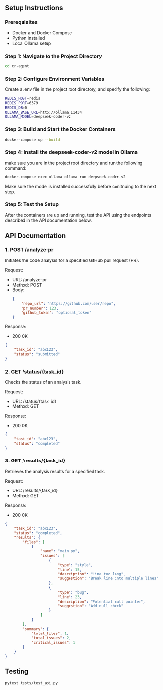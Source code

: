 ## Setup Instructions

### Prerequisites

-   Docker and Docker Compose
-   Python installed
-   Local Ollama setup

### Step 1: Navigate to the Project Directory

```bash
cd cr-agent
```

### Step 2: Configure Environment Variables

Create a .env file in the project root directory, and specify the following:

```bash
REDIS_HOST=redis
REDIS_PORT=6379
REDIS_DB=0
OLLAMA_BASE_URL=http://ollama:11434
OLLAMA_MODEL=deepseek-coder-v2
```

### Step 3: Build and Start the Docker Containers

```bash
docker-compose up --build
```

### Step 4: Install the deepseek-coder-v2 model in Ollama

make sure you are in the project root directory and run the following command:

```bash
docker-compose exec ollama ollama run deepseek-coder-v2
```

Make sure the model is installed successfully before conitnuing to the next step.

### Step 5: Test the Setup

After the containers are up and running, test the API using the endpoints described in the API documentation below.

## API Documentation

### 1. POST /analyze-pr

Initiates the code analysis for a specified GitHub pull request (PR).

Request:

-   URL: /analyze-pr
-   Method: POST
-   Body:
    ```json
    {
        "repo_url": "https://github.com/user/repo",
        "pr_number": 123,
        "github_token": "optional_token"
    }
    ```

Response:

-   200 OK

```json
{
    "task_id": "abc123",
    "status": "submitted"
}
```

### 2. GET /status/{task_id}

Checks the status of an analysis task.

Request:

-   URL: /status/{task_id}
-   Method: GET

Response:

-   200 OK

```json
{
    "task_id": "abc123",
    "status": "completed"
}
```

### 3. GET /results/{task_id}

Retrieves the analysis results for a specified task.

Request:

-   URL: /results/{task_id}
-   Method: GET

Response:

-   200 OK

```json
{
    "task_id": "abc123",
    "status": "completed",
    "results": {
        "files": [
            {
                "name": "main.py",
                "issues": [
                    {
                        "type": "style",
                        "line": 15,
                        "description": "Line too long",
                        "suggestion": "Break line into multiple lines"
                    },
                    {
                        "type": "bug",
                        "line": 23,
                        "description": "Potential null pointer",
                        "suggestion": "Add null check"
                    }
                ]
            }
        ],
        "summary": {
            "total_files": 1,
            "total_issues": 2,
            "critical_issues": 1
        }
    }
}
```

## Testing

```bash
pytest tests/test_api.py
```
